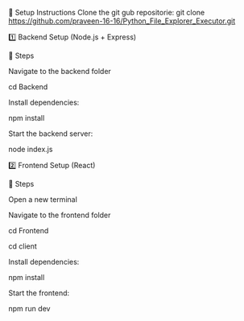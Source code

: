 📌 Setup Instructions
Clone the git gub repositorie:
git clone https://github.com/praveen-16-16/Python_File_Explorer_Executor.git

1️⃣ Backend Setup (Node.js + Express)

🎯 Steps

Navigate to the backend folder

cd Backend

Install dependencies:

npm install

Start the backend server:

node index.js

2️⃣ Frontend Setup (React)

🎯 Steps

Open a new terminal

Navigate to the frontend folder

cd Frontend

cd client

Install dependencies:

npm install

Start the frontend:

npm run dev
